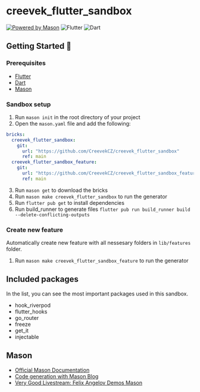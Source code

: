# creevek_flutter_sandbox

[![Powered by Mason](https://img.shields.io/endpoint?url=https%3A%2F%2Ftinyurl.com%2Fmason-badge)](https://github.com/felangel/mason)
![Flutter](https://img.shields.io/badge/Flutter-%2302569B.svg?style=Flat-square&logo=Flutter&logoColor=white)
![Dart](https://img.shields.io/badge/dart-%230175C2.svg?style=Flat-square&logo=dart&logoColor=white)

## Getting Started 🚀

### Prerequisites

- [Flutter](https://flutter.dev/docs/get-started/install)
- [Dart](https://dart.dev/get-dart)
- [Mason](https://brickhub.dev/)

### Sandbox setup

1. Run `mason init` in the root directory of your project
2. Open the `mason.yaml` file and add the following:

```yaml
bricks:
  creevek_flutter_sandbox:
    git:
      url: "https://github.com/CreevekCZ/creevek_flutter_sandbox"
      ref: main
  creevek_flutter_sandbox_feature:
    git:
      url: "https://github.com/CreevekCZ/creevek_flutter_sandbox_feature"
      ref: main
```

3. Run `mason get` to download the bricks
4. Run `mason make creevek_flutter_sandbox` to run the generator
5. Run `flutter pub get` to install dependencies
6. Run build_runner to generate files `flutter pub run build_runner build --delete-conflicting-outputs`

### Create new feature

Automatically create new feature with all nessesary folders in `lib/features` folder.

1. Run `mason make creevek_flutter_sandbox_feature` to run the generator

## Included packages

In the list, you can see the most important packages used in this sandbox.

- hook_riverpod
- flutter_hooks
- go_router
- freeze
- get_it
- injectable

## Mason

- [Official Mason Documentation][2]
- [Code generation with Mason Blog][3]
- [Very Good Livestream: Felix Angelov Demos Mason][4]

[2]: https://github.com/felangel/mason/tree/master/packages/mason_cli#readme
[3]: https://verygood.ventures/blog/code-generation-with-mason
[4]: https://youtu.be/G4PTjA6tpTU
